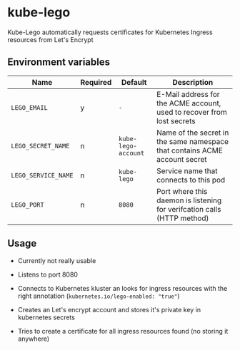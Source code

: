 # kube-lego

Kube-Lego automatically requests certificates for Kubernetes Ingress resources from Let's Encrypt

## Environment variables

| Name | Required | Default | Description |
|------|----------|---------|-------------|
| `LEGO_EMAIL` | y | `-` | E-Mail address for the ACME account, used to recover from lost secrets |
| `LEGO_SECRET_NAME` | n | `kube-lego-account` | Name of the secret in the same namespace that contains ACME account secret |
| `LEGO_SERVICE_NAME` | n | `kube-lego` | Service name that connects to this pod
| `LEGO_PORT` | n | `8080` | Port where this daemon is listening for verifcation calls (HTTP method)|


## Usage

* Currently not really usable

* Listens to port 8080
* Connects to Kubernetes kluster an looks for ingress resources with the right annotation
  (`kubernetes.io/lego-enabled: "true"`)
* Creates an Let's encrypt account and stores it's private key in kubernetes secrets
* Tries to create a certificate for all ingress resources found (no storing it anywhere)
